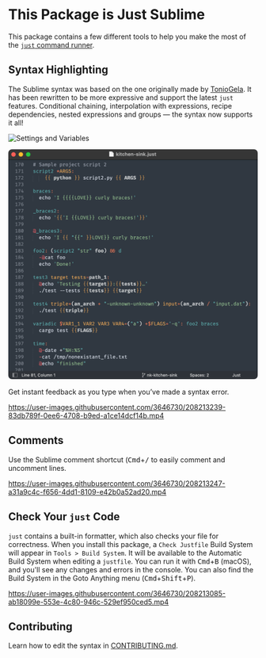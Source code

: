 # This Package is Just Sublime

This package contains a few different tools to help you make the most of the [`just` command runner](https://just.systems).

## Syntax Highlighting

The Sublime syntax was based on the one originally made by [TonioGela](https://github.com/TonioGela). It has been rewritten to be more expressive and support the latest `just` features. Conditional chaining, interpolation with expressions, recipe dependencies, nested expressions and groups — the syntax now supports it all!

<img
   srcset="assets/settings_variables.png, assets/settings_variables@2x.png 2x"
   src="assets/settings_variables.png"
   title="Settings and Variables"
   alt="Settings and Variables"
   />

![interpolation](assets/interpolation.png)

Get instant feedback as you type when you’ve made a syntax error.

https://user-images.githubusercontent.com/3646730/208213239-83db789f-0ee6-4708-b9ed-a1ce14dcf14b.mp4

## Comments

Use the Sublime comment shortcut (<kbd>Cmd</kbd>+<kbd>/</kbd> to easily comment and uncomment lines.

https://user-images.githubusercontent.com/3646730/208213247-a31a9c4c-f656-4dd1-8109-e42b0a52ad20.mp4

## Check Your `just` Code

`just` contains a built-in formatter, which also checks your file for correctness. When you install this package, a `Check Justfile` Build System will appear in `Tools > Build System`. It will be available to the Automatic Build System when editing a `justfile`. You can run it with <kbd>Cmd</kbd>+<kbd>B</kbd> (macOS), and you'll see any changes and errors in the console. You can also find the Build System in the Goto Anything menu (<kbd>Cmd</kbd>+<kbd>Shift</kbd>+<kbd>P</kbd>).

https://user-images.githubusercontent.com/3646730/208213085-ab18099e-553e-4c80-946c-529ef950ced5.mp4

## Contributing

Learn how to edit the syntax in [CONTRIBUTING.md](CONTRIBUTING.md).
